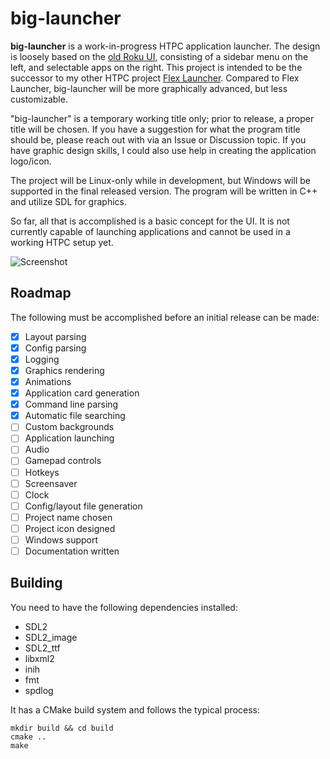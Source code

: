 # big-launcher
**big-launcher** is a work-in-progress HTPC application launcher. The design is loosely based on the [old Roku UI](https://www.techhive.com/wp-content/uploads/2022/01/rokuui-100899030-orig.jpg), consisting of a sidebar menu on the left, and selectable apps on the right. This project is intended to be the successor to my other HTPC project [Flex Launcher](https://github.com/complexlogic/flex-launcher). Compared to Flex Launcher, big-launcher will be more graphically advanced, but less customizable. 

"big-launcher" is a temporary working title only; prior to release, a proper title will be chosen. If you have a suggestion for what the program title should be, please reach out with via an Issue or Discussion topic. If you have graphic design skills, I could also use help in creating the application logo/icon.

The project will be Linux-only while in development, but Windows will be supported in the final released version. The program will be written in C++ and utilize SDL for graphics.

So far, all that is accomplished is a basic concept for the UI. It is not currently capable of launching applications and cannot be used in a working HTPC setup yet.

![Screenshot](https://user-images.githubusercontent.com/95071366/179386158-4629b685-3f87-4d5f-82a5-dc513b8cf3c8.png)

## Roadmap
The following must be accomplished before an initial release can be made:
- [x] Layout parsing
- [x] Config parsing
- [x] Logging
- [x] Graphics rendering
- [x] Animations
- [x] Application card generation
- [x] Command line parsing
- [x] Automatic file searching
- [ ] Custom backgrounds
- [ ] Application launching
- [ ] Audio
- [ ] Gamepad controls
- [ ] Hotkeys
- [ ] Screensaver
- [ ] Clock
- [ ] Config/layout file generation
- [ ] Project name chosen
- [ ] Project icon designed
- [ ] Windows support
- [ ] Documentation written

## Building
You need to have the following dependencies installed:
- SDL2
- SDL2_image
- SDL2_ttf
- libxml2
- inih
- fmt
- spdlog

It has a CMake build system and follows the typical process:
```
mkdir build && cd build
cmake ..
make
```
